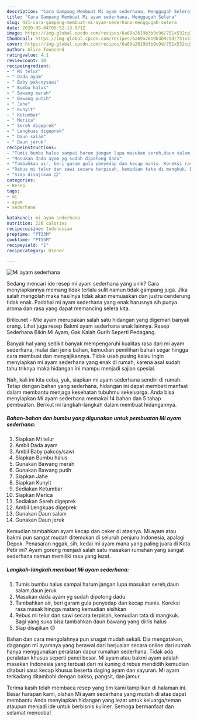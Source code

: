 ```yaml
---
description: "Cara Gampang Membuat Mi ayam sederhana, Menggugah Selera"
title: "Cara Gampang Membuat Mi ayam sederhana, Menggugah Selera"
slug: 421-cara-gampang-membuat-mi-ayam-sederhana-menggugah-selera
date: 2020-08-04T05:52:13.971Z
image: https://img-global.cpcdn.com/recipes/6a69a2619b3b9c9d/751x532cq70/mi-ayam-sederhana-foto-resep-utama.jpg
thumbnail: https://img-global.cpcdn.com/recipes/6a69a2619b3b9c9d/751x532cq70/mi-ayam-sederhana-foto-resep-utama.jpg
cover: https://img-global.cpcdn.com/recipes/6a69a2619b3b9c9d/751x532cq70/mi-ayam-sederhana-foto-resep-utama.jpg
author: Alice Townsend
ratingvalue: 4.1
reviewcount: 10
recipeingredient:
- " Mi telur"
- " Dada ayam"
- " Baby pakcoysawi"
- " Bumbu halus"
- " Bawang merah"
- " Bawang putih"
- " Jahe"
- " Kunyit"
- " Ketumbar"
- " Merica"
- " Sereh digeprek"
- " Lengkuas digeprek"
- " Daun salam"
- " Daun jeruk"
recipeinstructions:
- "Tumis bumbu halus sampai harum jangan lupa masukan sereh,daun salam,daun jeruk"
- "Masukan dada ayam yg sudah dipotong dadu"
- "Tambahkan air, beri garam gula penyedap dan kecap manis. Koreksi rasa masak hingga matang kemudian sisihkan"
- "Rebus mi telur dan sawi secara terpisah, kemudian tata di mangkuk. Bagi yang suka bisa tambahkan daun bawang yang diiris halus"
- "Siap disajikan 😊"
categories:
- Resep
tags:
- mi
- ayam
- sederhana

katakunci: mi ayam sederhana 
nutrition: 226 calories
recipecuisine: Indonesian
preptime: "PT33M"
cooktime: "PT55M"
recipeyield: "1"
recipecategory: Dinner

---
```



![Mi ayam sederhana](https://img-global.cpcdn.com/recipes/6a69a2619b3b9c9d/751x532cq70/mi-ayam-sederhana-foto-resep-utama.jpg)

Sedang mencari ide resep mi ayam sederhana yang unik? Cara menyiapkannya memang tidak terlalu sulit namun tidak gampang juga. Jika salah mengolah maka hasilnya tidak akan memuaskan dan justru cenderung tidak enak. Padahal mi ayam sederhana yang enak harusnya sih punya aroma dan rasa yang dapat memancing selera kita.

Brilio.net - Mie ayam merupakan salah satu hidangan yang digemari banyak orang. Lihat juga resep Bakmi ayam sederhana enak lainnya. Resep Sederhana Bikin Mi Ayam, Gak Kalah Gurih Seperti Pedagang.

Banyak hal yang sedikit banyak mempengaruhi kualitas rasa dari mi ayam sederhana, mulai dari jenis bahan, kemudian pemilihan bahan segar hingga cara membuat dan menyajikannya. Tidak usah pusing kalau ingin menyiapkan mi ayam sederhana yang enak di rumah, karena asal sudah tahu triknya maka hidangan ini mampu menjadi sajian spesial.


Nah, kali ini kita coba, yuk, siapkan mi ayam sederhana sendiri di rumah. Tetap dengan bahan yang sederhana, hidangan ini dapat memberi manfaat dalam membantu menjaga kesehatan tubuhmu sekeluarga. Anda bisa menyiapkan Mi ayam sederhana memakai 14 bahan dan 5 tahap pembuatan. Berikut ini langkah-langkah dalam membuat hidangannya.

<!--inarticleads1-->

##### Bahan-bahan dan bumbu yang digunakan untuk pembuatan Mi ayam sederhana:

1. Siapkan  Mi telur
1. Ambil  Dada ayam
1. Ambil  Baby pakcoy/sawi
1. Siapkan  Bumbu halus
1. Gunakan  Bawang merah
1. Gunakan  Bawang putih
1. Siapkan  Jahe
1. Siapkan  Kunyit
1. Sediakan  Ketumbar
1. Siapkan  Merica
1. Sediakan  Sereh digeprek
1. Ambil  Lengkuas digeprek
1. Gunakan  Daun salam
1. Gunakan  Daun jeruk


Kemudian tambahkan ayam kecap dan ceker di atasnya. Mi ayam atau bakmi pun sangat mudah ditemukan di seluruh penjuru Indonesia, apalagi Depok. Penasaran nggak, sih, kedai mi ayam mana yang paling juara di Kota Petir ini? Ayam goreng menjadi salah satu masakan rumahan yang sangat sederhana namun memiliki rasa yang lezat. 

<!--inarticleads2-->

##### Langkah-langkah membuat Mi ayam sederhana:

1. Tumis bumbu halus sampai harum jangan lupa masukan sereh,daun salam,daun jeruk
1. Masukan dada ayam yg sudah dipotong dadu
1. Tambahkan air, beri garam gula penyedap dan kecap manis. Koreksi rasa masak hingga matang kemudian sisihkan
1. Rebus mi telur dan sawi secara terpisah, kemudian tata di mangkuk. Bagi yang suka bisa tambahkan daun bawang yang diiris halus
1. Siap disajikan 😊


Bahan dan cara mengolahnya pun snagat mudah sekali. Dia mengatakan, dagangan mi ayamnya yang berawal dari berjualan secara online dari rumah hanya menggunakan peralatan dapur rumahan sederhana. Tidak ada peralatan khusus seperti panci besar. Mi ayam atau bakmi ayam adalah masakan Indonesia yang terbuat dari mi kuning direbus mendidih kemudian ditaburi saus kecap khusus beserta daging ayam dan sayuran. Mi ayam terkadang ditambahi dengan bakso, pangsit, dan jamur. 

Terima kasih telah membaca resep yang tim kami tampilkan di halaman ini. Besar harapan kami, olahan Mi ayam sederhana yang mudah di atas dapat membantu Anda menyiapkan hidangan yang lezat untuk keluarga/teman ataupun menjadi ide untuk berbisnis kuliner. Semoga bermanfaat dan selamat mencoba!
